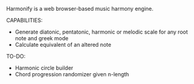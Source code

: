 Harmonify is a web browser-based music harmony engine.

CAPABILITIES: 
- Generate diatonic, pentatonic, harmonic or melodic scale for any root note and greek mode
-  Calculate equivalent of an altered note

TO-DO:
- Harmonic circle builder
- Chord progression randomizer given n-length

